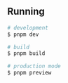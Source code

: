 ## Running

```bash
# development
$ pnpm dev

# build
$ pnpm build

# production mode
$ pnpm preview
```
